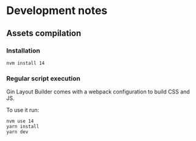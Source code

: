 # Development notes

## Assets compilation

### Installation

```shell
nvm install 14
```

### Regular script execution

Gin Layout Builder comes with a webpack configuration to build CSS and JS.

To use it run:
```shell
nvm use 14
yarn install
yarn dev
```
